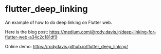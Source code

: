 # flutter_deep_linking

An example of how to do deep linking on Flutter web.

Here is the blog post: https://medium.com/@rody.davis.jr/deep-linking-for-flutter-web-a34c2c181df0

Online demo: https://rodydavis.github.io/flutter_deep_linking/

